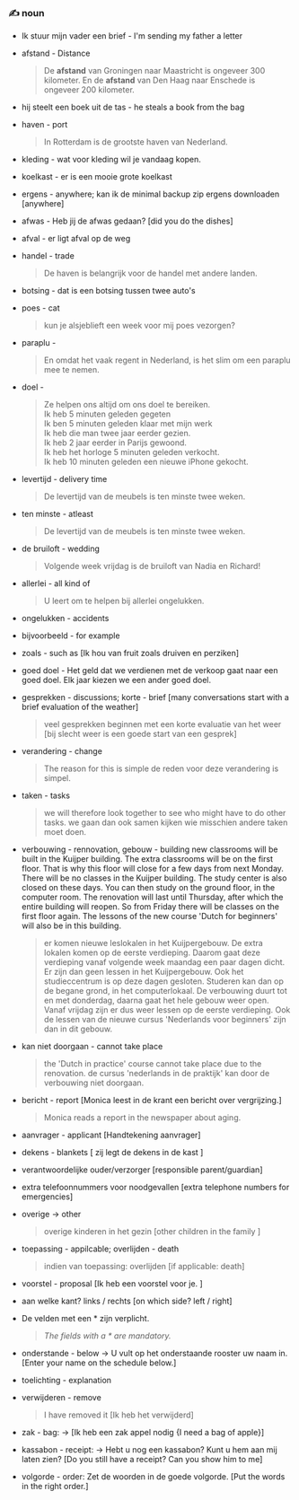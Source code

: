### :writing_hand: noun

- Ik stuur mijn vader een brief - I'm sending my father a letter  
- afstand - Distance
    > De **afstand** van Groningen naar Maastricht is ongeveer 300 kilometer.
    > En de **afstand** van Den Haag naar Enschede is ongeveer 200 kilometer.
- hij steelt een boek uit de tas - he steals a book from the bag  
- haven - port
    > In Rotterdam is de grootste haven van Nederland.
- kleding - wat voor kleding wil je vandaag kopen.  
- koelkast - er is een mooie grote koelkast  
- ergens - anywhere; kan ik de minimal backup zip ergens downloaden [anywhere]  
- afwas - Heb jij de afwas gedaan? [did you do the dishes]  
- afval - er ligt afval op de weg  
- handel - trade
    > De haven is belangrijk voor de handel met andere landen.
- botsing - dat is een botsing tussen twee auto's  
- poes - cat  
    > kun je alsjeblieft een week voor mij poes vezorgen?
- paraplu -
    > En omdat het vaak regent in Nederland, is het slim om een paraplu mee te nemen.
- doel - 
    > Ze helpen ons altijd om ons doel te bereiken.  
      Ik heb 5 minuten geleden gegeten  
      Ik ben 5 minuten geleden klaar met mijn werk  
      Ik heb die man twee jaar eerder gezien.  
      Ik heb 2 jaar eerder in Parijs gewoond.  
      Ik heb het horloge 5 minuten geleden verkocht.  
      Ik heb 10 minuten geleden een nieuwe iPhone gekocht.  

- levertijd - delivery time
    > De levertijd van de meubels is ten minste twee weken.
- ten minste - atleast
    > De levertijd van de meubels is ten minste twee weken.
- de bruiloft - wedding
    > Volgende week vrijdag is de bruiloft van Nadia en Richard!
- allerlei - all kind of
    > U leert om te helpen bij allerlei ongelukken.
- ongelukken - accidents
- bijvoorbeeld - for example
- zoals - such as [Ik hou van fruit zoals druiven en perziken]
- goed doel - Het geld dat we verdienen met de verkoop gaat naar een goed doel. Elk jaar kiezen we een ander goed doel.
- gesprekken - discussions; korte - brief [many conversations start with a brief evaluation of the weather]
    > veel gesprekken beginnen met een korte evaluatie van het weer [bij slecht weer is een goede start van een gesprek]
- verandering - change
    > The reason for this is simple
    > de reden voor deze verandering is simpel.
- taken - tasks
    > we will therefore look together to see who might have to do other tasks.
    > we gaan dan ook samen kijken wie misschien andere taken moet doen.
- verbouwing - rennovation, gebouw - building
    new classrooms will be built in the Kuijper building. The extra classrooms will be on the first floor. That is why this floor will close for a few days from next Monday. There will be no classes in the Kuijper building. The study center is also closed on these days. You can then study on the ground floor, in the computer room. The renovation will last until Thursday, after which the entire building will reopen. So from Friday there will be classes on the first floor again. The lessons of the new course 'Dutch for beginners' will also be in this building.
    > er komen nieuwe leslokalen in het Kuijpergebouw. De extra lokalen komen op de eerste verdieping. Daarom gaat deze verdieping vanaf volgende week maandag een paar dagen dicht. Er zijn dan geen lessen in het Kuijpergebouw. Ook het studieccentrum is op deze dagen gesloten. Studeren kan dan op de begane grond, in het computerlokaal. De verbouwing duurt tot en met donderdag, daarna gaat het hele gebouw weer open. Vanaf vrijdag zijn er dus weer lessen op de eerste verdieping. Ook de lessen van de nieuwe cursus 'Nederlands voor beginners' zijn dan in dit gebouw.

- kan niet doorgaan - cannot take place
    > the 'Dutch in practice' course cannot take place due to the renovation.
    > de cursus 'nederlands in de praktijk' kan door de verbouwing niet doorgaan.
- bericht - report [Monica leest in de krant een bericht over vergrijzing.]
    > Monica reads a report in the newspaper about aging.
- aanvrager - applicant [Handtekening aanvrager]
- dekens - blankets [ zij legt de dekens in de kast ]
- verantwoordelijke ouder/verzorger [responsible parent/guardian]
- extra telefoonnummers voor noodgevallen [extra telephone numbers for emergencies]

- overige -> other
    > overige kinderen in het gezin [other children in the family ]
- toepassing - appilcable; overlijden - death
    > indien van toepassing: overlijden [if applicable: death]  
- voorstel - proposal [Ik heb een voorstel voor je. ]
- aan welke kant? links / rechts [on which side? left / right]
- De velden met een * zijn verplicht. 
    > *The fields with a * are mandatory.*
- onderstande - below -> U vult op het onderstaande rooster uw naam in. [Enter your name on the schedule below.]
- toelichting - explanation
- verwijderen - remove
    > I have removed it [Ik heb het verwijderd]
- zak - bag: -> [Ik heb een zak appel nodig {I need a bag of apple}]
- kassabon - receipt: -> Hebt u nog een kassabon? Kunt u hem aan mij laten zien? [Do you still have a receipt? Can you show him to me]
- volgorde - order: Zet de woorden in de goede volgorde. [Put the words in the right order.]
